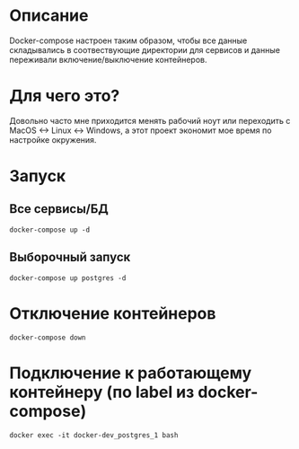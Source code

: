 # Описание

Docker-compose настроен таким образом, чтобы все данные складывались в соотвествующие директории для сервисов и данные переживали включение/выключение контейнеров.

# Для чего это?

Довольно часто мне приходится менять рабочий ноут или переходить с MacOS <-> Linux <-> Windows, а этот проект экономит мое время по настройке окружения.


# Запуск

## Все сервисы/БД

```
docker-compose up -d
```

## Выборочный запуск

```
docker-compose up postgres -d 
```

# Отключение контейнеров

```
docker-compose down
```

# Подключение к работающему контейнеру (по label из docker-compose)

```
docker exec -it docker-dev_postgres_1 bash
```
